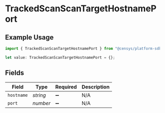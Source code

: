 # TrackedScanScanTargetHostnamePort

## Example Usage

```typescript
import { TrackedScanScanTargetHostnamePort } from "@censys/platform-sdk/models/components";

let value: TrackedScanScanTargetHostnamePort = {};
```

## Fields

| Field              | Type               | Required           | Description        |
| ------------------ | ------------------ | ------------------ | ------------------ |
| `hostname`         | *string*           | :heavy_minus_sign: | N/A                |
| `port`             | *number*           | :heavy_minus_sign: | N/A                |